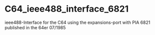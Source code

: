 # C64_ieee488_interface_6821

ieee488-Interface for the C64 using the expansions-port with PIA 6821 published in the 64er 07/1985


